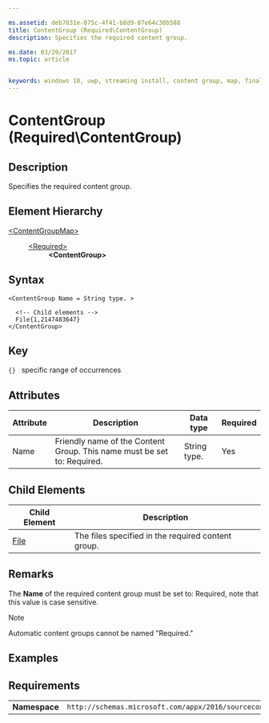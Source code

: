 ```yaml
---

ms.assetid: deb7031e-075c-4f41-b8d9-87e64c30b588 
title: ContentGroup (Required\ContentGroup)
description: Specifies the required content group.

ms.date: 03/29/2017
ms.topic: article


keywords: windows 10, uwp, streaming install, content group, map, final content group, automatic content group
---
```


# ContentGroup (Required\ContentGroup)

## Description
Specifies the required content group.

## Element Hierarchy
<dl>
<dt><a href="element-source-contentgroupmap.md">&lt;ContentGroupMap&gt;</a></dt>
<dd>
<dl>
<dt><a href="element-source-required.md">&lt;Required&gt;</a></dt>
<dd><b>&lt;ContentGroup&gt;</b></dd>
</dl>
</dd>
</dl>

## Syntax
```syntax
<ContentGroup Name = String type. >

  <!-- Child elements -->
  File{1,2147483647}
</ContentGroup>
```

## Key
`{}`   specific range of occurrences

## Attributes

| Attribute | Description | Data type | Required |
|-----------|-------------|-----------|----------|
| Name | Friendly name of the Content Group. This name must be set to: Required. | String type. | Yes |


## Child Elements

| Child Element | Description |
|---------------|-------------|
| [File](element-source-required-file.md) | The files specified in the required content group. |

## Remarks
The **Name** of the required content group must be set to: Required, note that this value is case sensitive.

> [!NOTE]
> Automatic content groups cannot be named "Required."

## Examples

## Requirements
|          |         |
|----------|--------------|
| **Namespace** | `http://schemas.microsoft.com/appx/2016/sourcecontentgroupmap` |